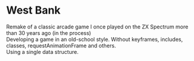 # West Bank
Remake of a classic arcade game I once played on the ZX Spectrum more than 30 years ago (in the process)  
Developing a game in an old-school style. Without keyframes, includes, classes, requestAnimationFrame and others.   
Using a single data structure.